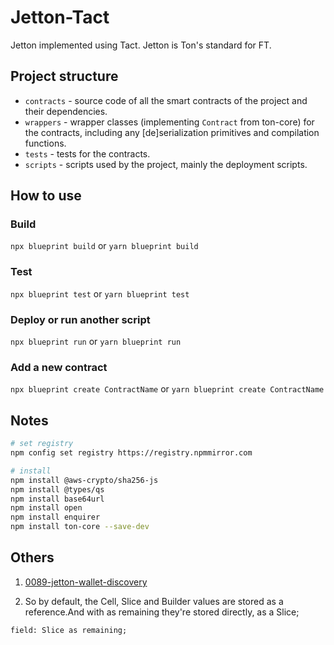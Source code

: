 # Jetton-Tact

Jetton implemented using Tact. Jetton is Ton's standard for FT.

## Project structure

-   `contracts` - source code of all the smart contracts of the project and their dependencies.
-   `wrappers` - wrapper classes (implementing `Contract` from ton-core) for the contracts, including any [de]serialization primitives and compilation functions.
-   `tests` - tests for the contracts.
-   `scripts` - scripts used by the project, mainly the deployment scripts.

## How to use

### Build

`npx blueprint build` or `yarn blueprint build`

### Test

`npx blueprint test` or `yarn blueprint test`

### Deploy or run another script

`npx blueprint run` or `yarn blueprint run`

### Add a new contract

`npx blueprint create ContractName` or `yarn blueprint create ContractName`

## Notes

```bash
# set registry 
npm config set registry https://registry.npmmirror.com

# install
npm install @aws-crypto/sha256-js
npm install @types/qs
npm install base64url
npm install open
npm install enquirer
npm install ton-core --save-dev
```

## Others

1. [0089-jetton-wallet-discovery](https://github.com/ton-blockchain/TEPs/blob/master/text/0089-jetton-wallet-discovery.md)

2. So by default, the Cell, Slice and Builder values are stored as a reference.And with as remaining they're stored directly, as a Slice;

```
field: Slice as remaining;
```